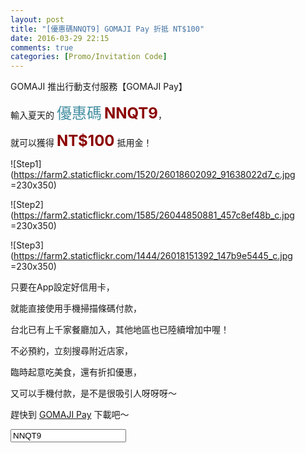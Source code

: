 ```yaml
---
layout: post
title: "[優惠碼NNQT9] GOMAJI Pay 折抵 NT$100"
date: 2016-03-29 22:15
comments: true
categories: [Promo/Invitation Code]
---
```

GOMAJI 推出行動支付服務【GOMAJI Pay】

<p onclick="copyPromoCode()">輸入夏天的
<font color="#4590a3" size="5px">優惠碼</font>
<font color="darkred" size="5px"><strong>NNQT9</strong></font>，</p>
就可以獲得
<font color="darkred" size="5px"><strong>NT$100</strong></font> 抵用金！

![Step1](https://farm2.staticflickr.com/1520/26018602092_91638022d7_c.jpg =230x350)

![Step2](https://farm2.staticflickr.com/1585/26044850881_457c8ef48b_c.jpg =230x350)

![Step3](https://farm2.staticflickr.com/1444/26018151392_147b9e5445_c.jpg =230x350)

只要在App設定好信用卡，

就能直接使用手機掃描條碼付款，

台北已有上千家餐廳加入，其他地區也已陸續增加中喔！

不必預約，立刻搜尋附近店家，

臨時起意吃美食，還有折扣優惠，

又可以手機付款，是不是很吸引人呀呀呀～

趕快到 [GOMAJI Pay](http://www.gomaji.com/event/gomaji-pay/) 下載吧～

<input type="text" id="promoCode" onclick="copyPromoCode()" value="NNQT9">

<script language="javascript">
	function copyPromoCode(){
	    var obj = document.getElementById("promoCode");
 		obj.select();
		document.execCommand("Copy");
		alert("已複製序號"+obj.value);
	}
</script>